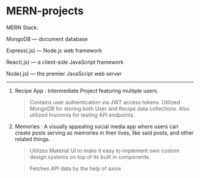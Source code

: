 # MERN-projects

MERN Stack:

MongoDB — document database

Express(.js) — Node.js web framework

React(.js) — a client-side JavaScript framework

Node(.js) — the premier JavaScript web server
____________________________________________________________________________________
1. Recipe App : Intermediate Project featuring multiple users.

   > Contains user authentication via JWT access tokens.
   > Utilized MongoDB for storing both User and Recipe data collections. Also utilized Insomnia for testing API endpoints.

2. Memories : A visually appealing social media app where users can create posts serving as memories in their lives, like said posts, and other related things.

   > Utilizes Material UI to make it easy to implement own custom design systems on top of its built in components.

   > Fetches API data by the help of axios
